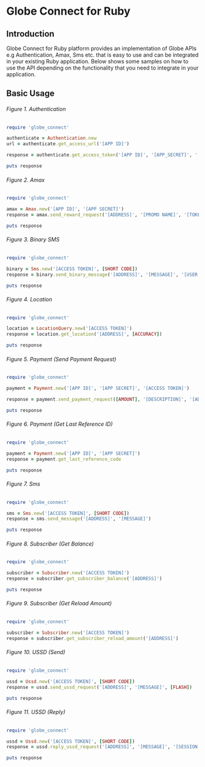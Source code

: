 # Globe Connect for Ruby

## Introduction
Globe Connect for Ruby platform provides an implementation of Globe APIs e.g Authentication, Amax,
Sms etc. that is easy to use and can be integrated in your existing Ruby application. Below shows
some samples on how to use the API depending on the functionality that you need to integrate in your
application.

## Basic Usage

###### Figure 1. Authentication

```ruby
require 'globe_connect'

authenticate = Authentication.new
url = authenticate.get_access_url('[APP ID]')

response = authenticate.get_access_token('[APP ID]', '[APP_SECRET]', '[CODE]')

puts response
```

###### Figure 2. Amax

```ruby
require 'globe_connect'

amax = Amax.new('[APP ID]', '[APP SECRET]')
response = amax.send_reward_request('[ADDRESS]', '[PROMO NAME]', '[TOKEN]')

puts response
```

###### Figure 3. Binary SMS

```ruby
require 'globe_connect'

binary = Sms.new('[ACCESS TOKEN]', [SHORT CODE])
response = binary.send_binary_message('[ADDRESS]', '[MESSAGE]', '[USER DATA HEADER]')

puts response
```

###### Figure 4. Location

```ruby
require 'globe_connect'

location = LocationQuery.new('[ACCESS TOKEN]')
response = location.get_location('[ADDRESS]', [ACCURACY])

puts response
```

###### Figure 5. Payment (Send Payment Request)

```ruby
require 'globe_connect'

payment = Payment.new('[APP ID]', '[APP SECRET]', '[ACCESS TOKEN]')

response = payment.send_payment_request([AMOUNT], '[DESCRIPTION]', '[ADDRESS]', '[END USER ID]', '[TRANSACTION OPERATION STATUS]')

puts response
```

###### Figure 6. Payment (Get Last Reference ID)

```ruby
require 'globe_connect'

payment = Payment.new('[APP ID]', '[APP SECRET]')
response = payment.get_last_reference_code

puts response
```

###### Figure 7. Sms

```ruby
require 'globe_connect'

sms = Sms.new('[ACCESS TOKEN]', [SHORT CODE])
response = sms.send_message('[ADDRESS]', '[MESSAGE]')

puts response
```

###### Figure 8. Subscriber (Get Balance)

```ruby
require 'globe_connect'

subscriber = Subscriber.new('[ACCESS TOKEN]')
response = subscriber.get_subscriber_balance('[ADDRESS]')

puts response
```

###### Figure 9. Subscriber (Get Reload Amount)

```ruby
require 'globe_connect'

subscriber = Subscriber.new('[ACCESS TOKEN]')
response = subscriber.get_subscriber_reload_amount('[ADDRESS]')
```

###### Figure 10. USSD (Send)

```ruby
require 'globe_connect'

ussd = Ussd.new('[ACCESS TOKEN]', [SHORT CODE])
response = ussd.send_ussd_request('[ADDRESS]', '[MESSAGE]', [FLASH])

puts response
```

###### Figure 11. USSD (Reply)

```ruby
require 'globe_connect'

ussd = Ussd.new('[ACCESS TOKEN]', [SHORT CODE])
response = ussd.reply_ussd_request('[ADDRESS]', '[MESSAGE]', '[SESSION ID]', [FLASH])

puts response
```
